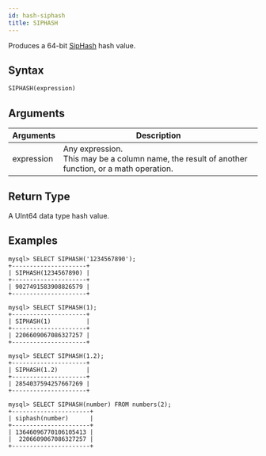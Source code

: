 ```yaml
---
id: hash-siphash
title: SIPHASH
---
```


Produces a 64-bit [SipHash](https://131002.net/siphash) hash value.

## Syntax

```sql
SIPHASH(expression)
```

## Arguments

| Arguments   | Description |
| ----------- | ----------- |
| expression  | Any expression. <br /> This may be a column name, the result of another function, or a math operation.

## Return Type

A UInt64 data type hash value.


## Examples

```
mysql> SELECT SIPHASH('1234567890');
+---------------------+
| SIPHASH(1234567890) |
+---------------------+
| 9027491583908826579 |
+---------------------+

mysql> SELECT SIPHASH(1);
+---------------------+
| SIPHASH(1)          |
+---------------------+
| 2206609067086327257 |
+---------------------+

mysql> SELECT SIPHASH(1.2);
+---------------------+
| SIPHASH(1.2)        |
+---------------------+
| 2854037594257667269 |
+---------------------+

mysql> SELECT SIPHASH(number) FROM numbers(2);
+----------------------+
| siphash(number)      |
+----------------------+
| 13646096770106105413 |
|  2206609067086327257 |
+----------------------+

```
